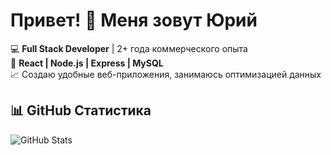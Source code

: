 # Привет! 👋 Меня зовут Юрий

💻 **Full Stack Developer** | 2+ года коммерческого опыта  
🚀 **React | Node.js | Express | MySQL**  
📈 Создаю удобные веб-приложения, занимаюсь оптимизацией данных   

## 📊 GitHub Статистика  
![GitHub Stats](https://github-readme-stats.vercel.app/api?username=YuraFLex&show_icons=true&theme=radical)  

